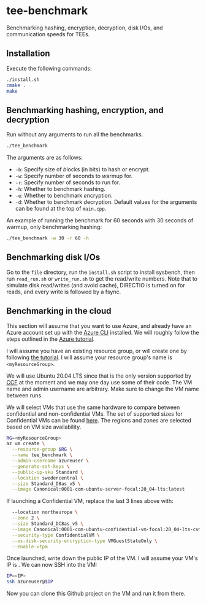 # tee-benchmark
Benchmarking hashing, encryption, decryption, disk I/Os, and communication speeds for TEEs.

## Installation 
Execute the following commands:
```bash
./install.sh
cmake .
make
```

## Benchmarking hashing, encryption, and decryption
Run without any arguments to run all the benchmarks.
```bash
./tee_benchmark
```

The arguments are as follows:
- `-b`: Specify size of *b*locks (in bits) to hash or encrypt.
- `-w`: Specify number of seconds to *w*armup for.
- `-r`: Specify number of seconds to *r*un for.
- `-h`: Whether to benchmark *h*ashing.
- `-e`: Whether to benchmark *e*ncryption.
- `-d`: Whether to benchmark *d*ecryption.
Default values for the arguments can be found at the top of `main.cpp`.

An example of running the benchmark for 60 seconds with 30 seconds of warmup, only benchmarking hashing: 
```bash
./tee_benchmark -w 30 -r 60 -h
```

## Benchmarking disk I/Os
Go to the `file` directory, run the `install.sh` script to install sysbench, then run `read_run.sh` or `write_run.sh` to get the read/write numbers.
Note that to simulate disk read/writes (and avoid cache), DIRECTIO is turned on for reads, and every write is followed by a fsync.

## Benchmarking in the cloud
This section will assume that you want to use Azure, and already have an Azure account set up with the [Azure CLI](https://learn.microsoft.com/en-us/cli/azure/install-azure-cli) installed.
We will roughly follow the steps outlined in the [Azure tutorial](https://learn.microsoft.com/en-us/azure/virtual-machines/linux/quick-create-cli).

I will assume you have an existing resource group, or will create one by following [the tutorial](https://learn.microsoft.com/en-us/azure/azure-resource-manager/management/manage-resource-groups-portal).
I will assume your resource group's name is `<myResourceGroup>`.

We will use Ubuntu 20.04 LTS since that is the only version supported by [CCF](https://github.com/microsoft/CCF) at the moment and we may one day use some of their code.
The VM name and admin username are arbitrary.
Make sure to change the VM name between runs.

We will select VMs that use the same hardware to compare between confidential and non-confidential VMs.
The set of supported sizes for Confidential VMs can be found [here](https://learn.microsoft.com/en-us/azure/confidential-computing/virtual-machine-solutions-amd).
The regions and zones are selected based on VM size availability.

```bash
RG=<myResourceGroup>
az vm create \
  --resource-group $RG \
  --name tee_benchmark \
  --admin-username azureuser \
  --generate-ssh-keys \
  --public-ip-sku Standard \
  --location swedencentral \
  --size Standard_D8as_v5 \
  --image Canonical:0001-com-ubuntu-server-focal:20_04-lts:latest 
```

If launching a Confidential VM, replace the last 3 lines above with:
```bash
  --location northeurope \
  --zone 2 \
  --size Standard_DC8as_v5 \
  --image Canonical:0001-com-ubuntu-confidential-vm-focal:20_04-lts-cvm:latest \
  --security-type ConfidentialVM \
  --os-disk-security-encryption-type VMGuestStateOnly \
  --enable-vtpm
```

Once launched, write down the public IP of the VM. I will assume your VM's IP is <IP>. We can now SSH into the VM:
```bash
IP=<IP>
ssh azureuser@$IP
```

Now you can clone this Github project on the VM and run it from there.